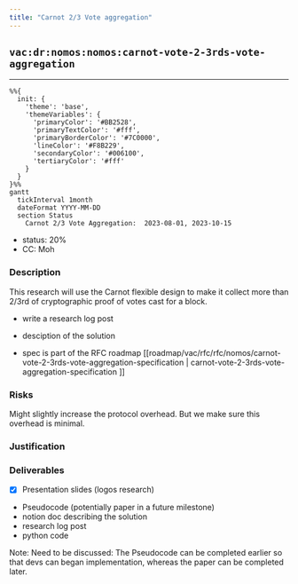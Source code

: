 ```yaml
---
title: "Carnot 2/3 Vote aggregation"
---
```

## `vac:dr:nomos:nomos:carnot-vote-2-3rds-vote-aggregation`
---

```mermaid
%%{ 
  init: { 
    'theme': 'base', 
    'themeVariables': { 
      'primaryColor': '#BB2528', 
      'primaryTextColor': '#fff', 
      'primaryBorderColor': '#7C0000', 
      'lineColor': '#F8B229', 
      'secondaryColor': '#006100', 
      'tertiaryColor': '#fff' 
    } 
  } 
}%%
gantt
  tickInterval 1month
  dateFormat YYYY-MM-DD 
  section Status
    Carnot 2/3 Vote Aggregation:  2023-08-01, 2023-10-15
```

- status: 20%
- CC: Moh


### Description

This research will use the Carnot flexible design to make it collect more than 2/3rd of cryptographic proof of votes cast for a block.

* write a research log post
* desciption of the solution

* spec is part of the RFC roadmap [[roadmap/vac/rfc/rfc/nomos/carnot-vote-2-3rds-vote-aggregation-specification | carnot-vote-2-3rds-vote-aggregation-specification ]]

### Risks

Might slightly increase the protocol overhead. But we make sure this overhead is minimal.

### Justification


### Deliverables

*  [x] Presentation slides (logos research)
* Pseudocode (potentially paper in a future milestone)
* notion doc describing the solution
* research log post
* python code

Note: Need to be discussed: The Pseudocode can be completed earlier so that devs can began implementation, whereas the paper can be completed later.


